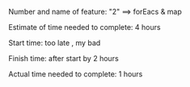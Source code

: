 Number and name of feature: "2" ==> forEacs & map

Estimate of time needed to complete: 4 hours

Start time: too late , my bad

Finish time: after start by 2 hours

Actual time needed to complete: 1 hours
